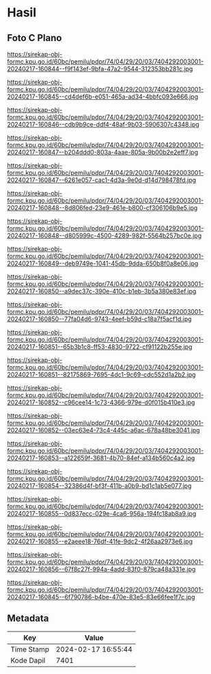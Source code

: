 # Hasil

## Foto C Plano

https://sirekap-obj-formc.kpu.go.id/60bc/pemilu/pdpr/74/04/29/20/03/7404292003001-20240217-160844--f9f143ef-9bfa-47a2-9544-312353bb281c.jpg

https://sirekap-obj-formc.kpu.go.id/60bc/pemilu/pdpr/74/04/29/20/03/7404292003001-20240217-160845--cd4def6b-e051-465a-ad34-4bbfc093e666.jpg

https://sirekap-obj-formc.kpu.go.id/60bc/pemilu/pdpr/74/04/29/20/03/7404292003001-20240217-160846--cdb9b9ce-ddf4-48af-9b03-5906307c4348.jpg

https://sirekap-obj-formc.kpu.go.id/60bc/pemilu/pdpr/74/04/29/20/03/7404292003001-20240217-160847--b204ddd0-803a-4aae-805a-9b00b2e2eff7.jpg

https://sirekap-obj-formc.kpu.go.id/60bc/pemilu/pdpr/74/04/29/20/03/7404292003001-20240217-160847--6261e057-cac1-4d3a-9e0d-d14d798478fd.jpg

https://sirekap-obj-formc.kpu.go.id/60bc/pemilu/pdpr/74/04/29/20/03/7404292003001-20240217-160848--8d806fed-23e9-461e-b800-cf306106b9e5.jpg

https://sirekap-obj-formc.kpu.go.id/60bc/pemilu/pdpr/74/04/29/20/03/7404292003001-20240217-160848--d805999c-4500-4289-982f-5564b257bc0e.jpg

https://sirekap-obj-formc.kpu.go.id/60bc/pemilu/pdpr/74/04/29/20/03/7404292003001-20240217-160849--deb9749e-1041-45db-9dda-650b8f0a8e06.jpg

https://sirekap-obj-formc.kpu.go.id/60bc/pemilu/pdpr/74/04/29/20/03/7404292003001-20240217-160850--a9dec37c-390e-410c-b1eb-3b5a380e83ef.jpg

https://sirekap-obj-formc.kpu.go.id/60bc/pemilu/pdpr/74/04/29/20/03/7404292003001-20240217-160850--77fa04d6-9743-4eef-b59d-c18a7f5acf1d.jpg

https://sirekap-obj-formc.kpu.go.id/60bc/pemilu/pdpr/74/04/29/20/03/7404292003001-20240217-160851--65b3b1c8-ff53-4830-9722-cf91122b255e.jpg

https://sirekap-obj-formc.kpu.go.id/60bc/pemilu/pdpr/74/04/29/20/03/7404292003001-20240217-160851--82175869-7695-4dc1-9c69-cdc552d1a2b2.jpg

https://sirekap-obj-formc.kpu.go.id/60bc/pemilu/pdpr/74/04/29/20/03/7404292003001-20240217-160852--c96cee14-1c73-4366-979e-d0f015b410e3.jpg

https://sirekap-obj-formc.kpu.go.id/60bc/pemilu/pdpr/74/04/29/20/03/7404292003001-20240217-160852--03ec63e4-73c4-445c-a6ac-678a48be3041.jpg

https://sirekap-obj-formc.kpu.go.id/60bc/pemilu/pdpr/74/04/29/20/03/7404292003001-20240217-160853--a122659f-3681-4b70-84ef-a134b560c4a2.jpg

https://sirekap-obj-formc.kpu.go.id/60bc/pemilu/pdpr/74/04/29/20/03/7404292003001-20240217-160854--32386d4f-bf3f-411b-a0b9-bd1c1ab5e077.jpg

https://sirekap-obj-formc.kpu.go.id/60bc/pemilu/pdpr/74/04/29/20/03/7404292003001-20240217-160855--0d837ecc-029e-4ca6-956a-194fc18ab8a9.jpg

https://sirekap-obj-formc.kpu.go.id/60bc/pemilu/pdpr/74/04/29/20/03/7404292003001-20240217-160855--e2aeee18-76df-41fe-9dc2-4f26aa2973e6.jpg

https://sirekap-obj-formc.kpu.go.id/60bc/pemilu/pdpr/74/04/29/20/03/7404292003001-20240217-160856--67f8c27f-994a-4add-83f0-879ca48a331e.jpg

https://sirekap-obj-formc.kpu.go.id/60bc/pemilu/pdpr/74/04/29/20/03/7404292003001-20240217-160845--6f790786-b4be-470e-83e5-83e66fee1f7c.jpg


## Metadata

| Key        | Value               |
| ---------- | ------------------- |
| Time Stamp | 2024-02-17 16:55:44 |
| Kode Dapil | 7401                |



